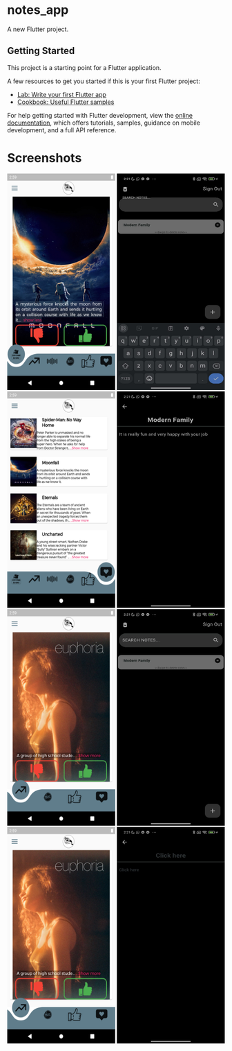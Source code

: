 # notes_app

A new Flutter project.

## Getting Started

This project is a starting point for a Flutter application.

A few resources to get you started if this is your first Flutter project:

- [Lab: Write your first Flutter app](https://docs.flutter.dev/get-started/codelab)
- [Cookbook: Useful Flutter samples](https://docs.flutter.dev/cookbook)

For help getting started with Flutter development, view the
[online documentation](https://docs.flutter.dev/), which offers tutorials,
samples, guidance on mobile development, and a full API reference.

# Screenshots

<img src="https://github.com/Usuwana/Tinder-for-Movies/blob/main/assets/demo/one.png" width="250" height="500"> <img src="https://github.com/Usuwana/notes_app/blob/main/assets/1.jpeg" width="250" height="500">
<img src="https://github.com/Usuwana/Tinder-for-Movies/blob/main/assets/demo/three.png" width="250" height="500"> <img src="https://github.com/Usuwana/notes_app/blob/main/assets/2.jpeg" width="250" height="500">
<img src="https://github.com/Usuwana/Tinder-for-Movies/blob/main/assets/demo/five.png" width="250" height="500"> <img src="https://github.com/Usuwana/notes_app/blob/main/assets/3.jpeg" width="250" height="500">
<img src="https://github.com/Usuwana/Tinder-for-Movies/blob/main/assets/demo/five.png" width="250" height="500"> <img src="https://github.com/Usuwana/notes_app/blob/main/assets/4.jpeg" width="250" height="500">

